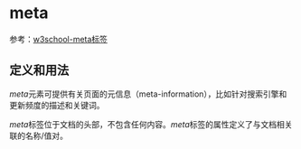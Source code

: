 # meta

参考：[w3school-meta标签](https://www.w3school.com.cn/tags/tag_meta.asp)

## 定义和用法

*meta*元素可提供有关页面的元信息（meta-information），比如针对搜索引擎和更新频度的描述和关键词。

*meta*标签位于文档的头部，不包含任何内容。*meta*标签的属性定义了与文档相关联的名称/值对。
